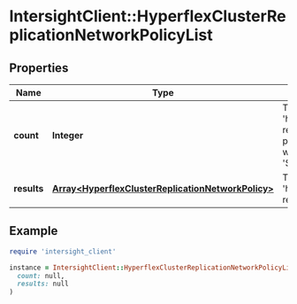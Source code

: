 # IntersightClient::HyperflexClusterReplicationNetworkPolicyList

## Properties

| Name | Type | Description | Notes |
| ---- | ---- | ----------- | ----- |
| **count** | **Integer** | The total number of &#39;hyperflex.ClusterReplicationNetworkPolicy&#39; resources matching the request, accross all pages. The &#39;Count&#39; attribute is included when the HTTP GET request includes the &#39;$inlinecount&#39; parameter. | [optional] |
| **results** | [**Array&lt;HyperflexClusterReplicationNetworkPolicy&gt;**](HyperflexClusterReplicationNetworkPolicy.md) | The array of &#39;hyperflex.ClusterReplicationNetworkPolicy&#39; resources matching the request. | [optional] |

## Example

```ruby
require 'intersight_client'

instance = IntersightClient::HyperflexClusterReplicationNetworkPolicyList.new(
  count: null,
  results: null
)
```

